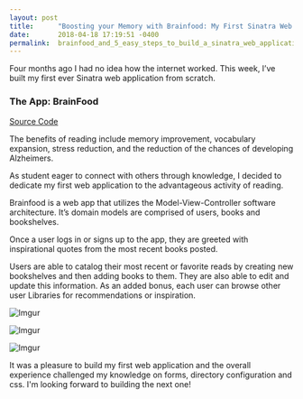 ```yaml
---
layout: post
title:      "Boosting your Memory with Brainfood: My First Sinatra Web Application"
date:       2018-04-18 17:19:51 -0400
permalink:  brainfood_and_5_easy_steps_to_build_a_sinatra_web_application
---
```



Four months ago I had no idea how the internet worked. This week, I’ve built my first ever Sinatra web application from scratch.

### The App: BrainFood
[Source Code](https://github.com/KimGonzales/brainfood)

The benefits of reading include memory improvement, vocabulary expansion, stress reduction, and the reduction of the chances of developing Alzheimers. 

As student eager to connect with others through knowledge, I decided to dedicate my first web application to the advantageous activity of reading. 

Brainfood is a web app that utilizes the Model-View-Controller software architecture. It’s domain models are comprised of users, books and bookshelves.

Once a user logs in or signs up to the app, they are greeted with inspirational quotes from the most recent books posted. 

Users are able to catalog their most recent or favorite reads by creating new bookshelves and then adding books to them. They are also able to edit and update this information. As an added bonus, each user can browse other user Libraries for recommendations or inspiration. 

![Imgur](https://i.imgur.com/B8lXbCY.png)

![Imgur](https://i.imgur.com/sc60yqM.png)

![Imgur](https://i.imgur.com/jlyvwXl.png)


It was a pleasure to build my first web application and the overall experience challenged my knowledge on forms, directory configuration and css. I'm looking forward to building the next one!








